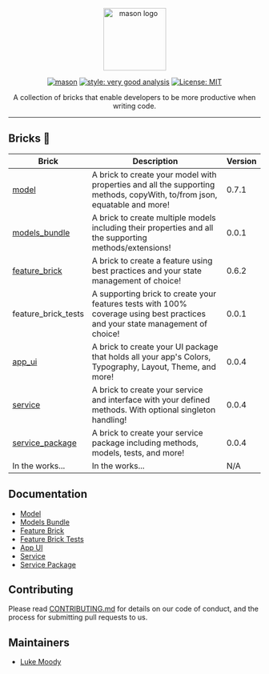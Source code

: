 <p align="center">
<img src="https://raw.githubusercontent.com/felangel/mason/master/assets/mason_full.png" height="125" alt="mason logo" />
</p>

<p align="center">
<a href="https://github.com/felangel/mason/actions"><img src="https://github.com/felangel/mason/workflows/mason/badge.svg" alt="mason"></a>
<a href="https://pub.dev/packages/very_good_analysis"><img src="https://img.shields.io/badge/style-very_good_analysis-B22C89.svg" alt="style: very good analysis"></a>
<a href="https://opensource.org/licenses/MIT"><img src="https://img.shields.io/badge/license-MIT-purple.svg" alt="License: MIT"></a>
</p>

<p align="center">
A collection of bricks that enable developers to be more productive when writing code.
</p>

---

## Bricks 🧱

| Brick                                                          | Description                                                                                                                   | Version |
| -------------------------------------------------------------- | ----------------------------------------------------------------------------------------------------------------------------- | ------- |
| [model](https://brickhub.dev/bricks/model)                     | A brick to create your model with properties and all the supporting methods, copyWith, to/from json, equatable and more!      | 0.7.1   |
| [models_bundle](https://brickhub.dev/bricks/models_bundle)     | A brick to create multiple models including their properties and all the supporting methods/extensions!                       | 0.0.1   |
| [feature_brick](https://brickhub.dev/bricks/feature_brick)     | A brick to create a feature using best practices and your state management of choice!                                         | 0.6.2   |
| feature_brick_tests                                            | A supporting brick to create your features tests with 100% coverage using best practices and your state management of choice! | 0.0.1   |
| [app_ui](https://brickhub.dev/bricks/app_ui)                   | A brick to create your UI package that holds all your app's Colors, Typography, Layout, Theme, and more!                      | 0.0.4   |
| [service](https://brickhub.dev/bricks/service)                 | A brick to create your service and interface with your defined methods. With optional singleton handling!                     | 0.0.4   |
| [service_package](https://brickhub.dev/bricks/service_package) | A brick to create your service package including methods, models, tests, and more!                                            | 0.0.4   |
| In the works...                                                | In the works...                                                                                                               | N/A     |

## Documentation

- [Model](https://github.com/LukeMoody01/mason_bricks/tree/master/bricks/model)
- [Models Bundle](https://github.com/LukeMoody01/mason_bricks/tree/master/bricks/models_bundle)
- [Feature Brick](https://github.com/LukeMoody01/mason_bricks/tree/master/bricks/feature_brick)
- [Feature Brick Tests](https://github.com/LukeMoody01/mason_bricks/tree/master/bricks/feature_brick_tests)
- [App UI](https://github.com/LukeMoody01/mason_bricks/tree/master/bricks/app_ui)
- [Service](https://github.com/LukeMoody01/mason_bricks/tree/master/bricks/service)
- [Service Package](https://github.com/LukeMoody01/mason_bricks/tree/master/bricks/service_package)

## Contributing

Please read [CONTRIBUTING.md](https://github.com/LukeMoody01/mason_bricks/tree/master/CONTRIBUTING.md) for details on our code of conduct, and the process for submitting pull requests to us.

## Maintainers

- [Luke Moody](https://github.com/LukeMoody01)
